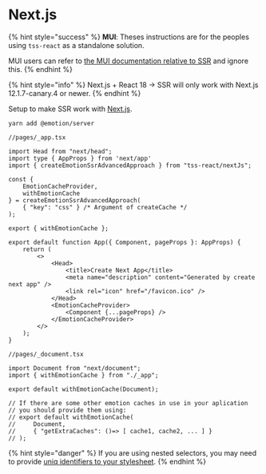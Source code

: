 # Next.js

{% hint style="success" %}
**MUI**: Theses instructions are for the peoples using `tss-react` as a standalone solution. &#x20;

MUI users can refer to [the MUI documentation relative to SSR](https://mui.com/material-ui/guides/server-rendering/) and ignore this.&#x20;
{% endhint %}

{% hint style="info" %}
Next.js + React 18 -> SSR will only work with Next.js 12.1.7-canary.4 or newer.
{% endhint %}

Setup to make SSR work with [Next.js](https://nextjs.org).

```
yarn add @emotion/server
```

```tsx
//pages/_app.tsx

import Head from "next/head";
import type { AppProps } from 'next/app'
import { createEmotionSsrAdvancedApproach } from "tss-react/nextJs";

const { 
    EmotionCacheProvider, 
    withEmotionCache 
} = createEmotionSsrAdvancedApproach(
    { "key": "css" } /* Argument of createCache */
);

export { withEmotionCache };

export default function App({ Component, pageProps }: AppProps) {
    return (
        <>
            <Head>
                <title>Create Next App</title>
                <meta name="description" content="Generated by create next app" />
                <link rel="icon" href="/favicon.ico" />
            </Head>
            <EmotionCacheProvider>
                <Component {...pageProps} />
            </EmotionCacheProvider>
        </>
    );
}
```

```tsx
//pages/_document.tsx

import Document from "next/document";
import { withEmotionCache } from "./_app";

export default withEmotionCache(Document);

// If there are some other emotion caches in use in your aplication
// you should provide them using:
// export default withEmotionCache(
//     Document, 
//     { "getExtraCaches": ()=> [ cache1, cache2, ... ] }
// ); 
```

{% hint style="danger" %}
If you are using nested selectors, you may need to provide [uniq identifiers to your stylesheet](../nested-selectors.md#ssr).
{% endhint %}

